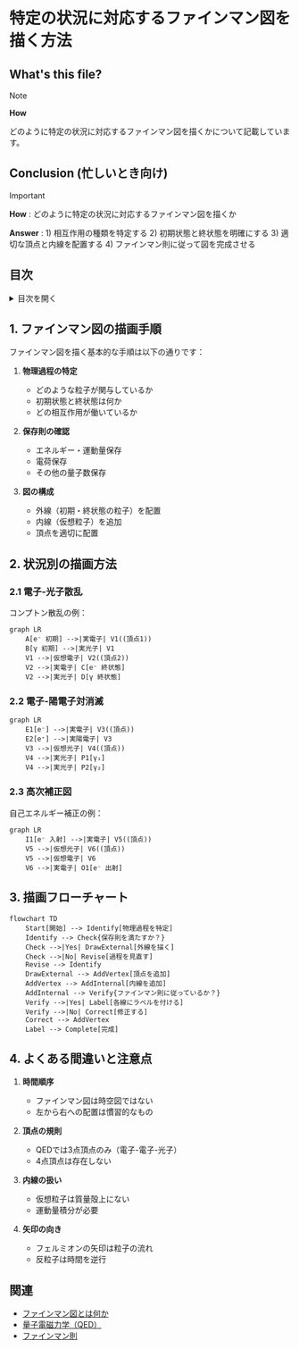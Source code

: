 # 特定の状況に対応するファインマン図を描く方法

## What's this file?
> [!NOTE]
> **How**
> 
> どのように特定の状況に対応するファインマン図を描くかについて記載しています。

## Conclusion (忙しいとき向け)
> [!IMPORTANT]
> **How** : どのように特定の状況に対応するファインマン図を描くか
> 
> **Answer** : 1) 相互作用の種類を特定する 2) 初期状態と終状態を明確にする 3) 適切な頂点と内線を配置する 4) ファインマン則に従って図を完成させる

## 目次

<details>
<summary>目次を開く</summary>

- [1. ファインマン図の描画手順](#1-ファインマン図の描画手順)
- [2. 状況別の描画方法](#2-状況別の描画方法)
  - [2.1 電子-光子散乱](#21-電子-光子散乱)
  - [2.2 電子-陽電子対消滅](#22-電子-陽電子対消滅)
  - [2.3 高次補正図](#23-高次補正図)
- [3. 描画フローチャート](#3-描画フローチャート)
- [4. よくある間違いと注意点](#4-よくある間違いと注意点)

</details>

## 1. ファインマン図の描画手順

ファインマン図を描く基本的な手順は以下の通りです：

1. **物理過程の特定**
   - どのような粒子が関与しているか
   - 初期状態と終状態は何か
   - どの相互作用が働いているか

2. **保存則の確認**
   - エネルギー・運動量保存
   - 電荷保存
   - その他の量子数保存

3. **図の構成**
   - 外線（初期・終状態の粒子）を配置
   - 内線（仮想粒子）を追加
   - 頂点を適切に配置

## 2. 状況別の描画方法

### 2.1 電子-光子散乱

コンプトン散乱の例：

```mermaid
graph LR
    A[e⁻ 初期] -->|実電子| V1((頂点1))
    B[γ 初期] -->|実光子| V1
    V1 -->|仮想電子| V2((頂点2))
    V2 -->|実電子| C[e⁻ 終状態]
    V2 -->|実光子| D[γ 終状態]
```

### 2.2 電子-陽電子対消滅

```mermaid
graph LR
    E1[e⁻] -->|実電子| V3((頂点))
    E2[e⁺] -->|実陽電子| V3
    V3 -->|仮想光子| V4((頂点))
    V4 -->|実光子| P1[γ₁]
    V4 -->|実光子| P2[γ₂]
```

### 2.3 高次補正図

自己エネルギー補正の例：

```mermaid
graph LR
    I1[e⁻ 入射] -->|実電子| V5((頂点))
    V5 -->|仮想光子| V6((頂点))
    V5 -->|仮想電子| V6
    V6 -->|実電子| O1[e⁻ 出射]
```

## 3. 描画フローチャート

```mermaid
flowchart TD
    Start[開始] --> Identify[物理過程を特定]
    Identify --> Check{保存則を満たすか？}
    Check -->|Yes| DrawExternal[外線を描く]
    Check -->|No| Revise[過程を見直す]
    Revise --> Identify
    DrawExternal --> AddVertex[頂点を追加]
    AddVertex --> AddInternal[内線を追加]
    AddInternal --> Verify{ファインマン則に従っているか？}
    Verify -->|Yes| Label[各線にラベルを付ける]
    Verify -->|No| Correct[修正する]
    Correct --> AddVertex
    Label --> Complete[完成]
```

## 4. よくある間違いと注意点

1. **時間順序**
   - ファインマン図は時空図ではない
   - 左から右への配置は慣習的なもの

2. **頂点の規則**
   - QEDでは3点頂点のみ（電子-電子-光子）
   - 4点頂点は存在しない

3. **内線の扱い**
   - 仮想粒子は質量殻上にない
   - 運動量積分が必要

4. **矢印の向き**
   - フェルミオンの矢印は粒子の流れ
   - 反粒子は時間を逆行

## 関連
- [ファインマン図とは何か](2025.08.20.21.25_what_feynman_diagram.md)
- [量子電磁力学（QED）](2025.08.20.21.07_what_quantum_electrodynamics_qed.md)
- [ファインマン則](2025.08.20.21.18_what_feynman_rules_in_quantum_electrodynamics.md)